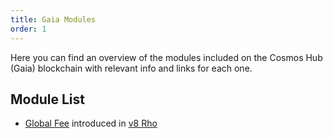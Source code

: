 ```yaml
---
title: Gaia Modules
order: 1
---
```


Here you can find an overview of the modules included on the Cosmos Hub (Gaia) blockchain with relevant info and
links for each one.

## Module List

- [Global Fee](./globalfee.md) introduced in [v8 Rho](../migration/cosmoshub-4-v8-Rho-upgrade.md)
